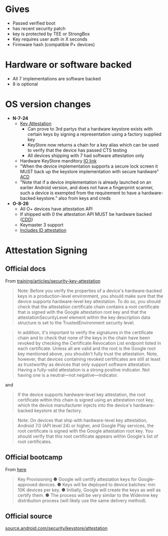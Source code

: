 # Gives

- Passed verified boot
- has recent security patch
- key is protected by TEE or StrongBox
- Key requires user auth in X seconds
- Firmware hash (compatible P+ devices)

# Hardware or software backed

- All 7 implementations are software backed
- 8 is optional

# OS version changes

- **N-7-24**
  - [Key Attestation](https://developer.android.com/training/articles/security-key-attestation.html#certificate_schema)
    - Can prove to 3rd partys that a hardware keystore exists with certain keys by signing a representation using a factory supplied key 
    - KeyStore now returns a chain for a key alias which can be used to verify that the device has passed CTS testing
    - All devices shipping with 7 had software attestation only
  - Hardware KeyStore manditory [IO link](https://youtu.be/XZzLjllizYs?t=571) 
  - "When the device implementation supports a secure lock screen it MUST back up the keystore implementation with secure hardware" [ACD](http://source.android.com/compatibility/7.0/android-7.0-cdd.html#9_11_keys_and_credentials)
  - "Note that if a device implementation is already launched on an earlier Android version, and does not have a fingerprint scanner, such a device is exempted from the requirement to have a hardware-backed keystore." also from keys and creds
- **O-8-26**
  - All O+ devices have attestation API
  - If shipped with 0 the attestation API MUST be hardware backed ([CDD](https://source.android.com/compatibility/8.0/android-8.0-cdd#9_11_keys_and_credentials))
  - Keymaster 3 support
  - [Includes ID attestation](https://source.android.com/security/keystore/attestation#id-attestation)

# Attestation Signing

## Official docs

From [training/articles/security-key-attestation](https://developer.android.com/training/articles/security-key-attestation#attestation-v3)

> Note: Before you verify the properties of a device's hardware-backed keys in a production-level environment, you should make sure that the device supports hardware-level key attestation. To do so, you should check that the attestation certificate chain contains a root certificate that is signed with the Google attestation root key and that the attestationSecurityLevel element within the key description data structure is set to the TrustedEnvironment security level.

> In addition, it's important to verify the signatures in the certificate chain and to check that none of the keys in the chain have been revoked by checking the Certificate Revocation List endpoint listed in each certificate. Unless all are valid and the root is the Google root key mentioned above, you shouldn't fully trust the attestation. Note, however, that devices containing revoked certificates are still at least as trustworthy as devices that only support software attestation. Having a fully-valid attestation is a strong positive indicator. Not having one is a neutral—not negative—indicator.

and

> If the device supports hardware-level key attestation, the root certificate within this chain is signed using an attestation root key, which the device manufacturer injects into the device's hardware-backed keystore at the factory.

> Note: On devices that ship with hardware-level key attestation, Android 7.0 (API level 24) or higher, and Google Play services, the root certificate is signed with the Google attestation root key. You should verify that this root certificate appears within Google's list of root certificates.

## Official bootcamp

From [here](https://source.android.com/security/reports/Android-Bootcamp-2016-Android-Keystore-Attestation.pdf)

> Key Provisioning 
> ● Google will certify attestation keys for Google-approved devices.
> ● Keys will be deployed to device batches: min 10K devices per key.
> ● Initially, Google will create the keys as well as certify them.
> ● The process will be very similar to the Widevine key distribution process (will likely use the same delivery method).

## Official source

[source.android.com/security/keystore/attestation](https://source.android.com/security/keystore/attestation)
